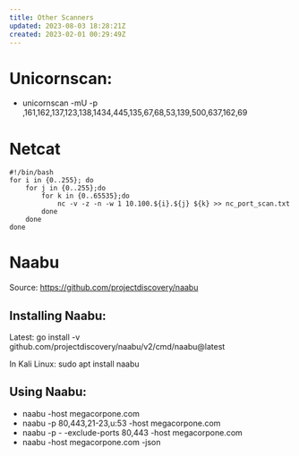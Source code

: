 ```yaml
---
title: Other Scanners
updated: 2023-08-03 18:28:21Z
created: 2023-02-01 00:29:49Z
---
```


# Unicornscan: 
- unicornscan -mU -p ,161,162,137,123,138,1434,445,135,67,68,53,139,500,637,162,69

# Netcat
```
#!/bin/bash
for i in {0..255}; do
    for j in {0..255};do
        for k in {0..65535};do
            nc -v -z -n -w 1 10.100.${i}.${j} ${k} >> nc_port_scan.txt
        done
    done
done
```

# Naabu

Source: https://github.com/projectdiscovery/naabu

## Installing Naabu: 

Latest: 
go install -v github.com/projectdiscovery/naabu/v2/cmd/naabu@latest
 
 In Kali Linux: 
 sudo apt install naabu
 
 ## Using Naabu: 
 - naabu -host megacorpone.com
 - naabu -p 80,443,21-23,u:53 -host megacorpone.com
 - naabu -p - -exclude-ports 80,443 -host megacorpone.com
 - naabu -host megacorpone.com -json